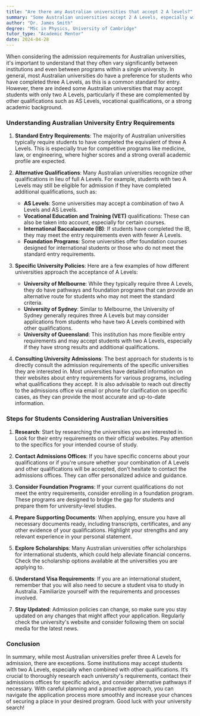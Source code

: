 ```yaml
---
title: "Are there any Australian universities that accept 2 A levels?"
summary: "Some Australian universities accept 2 A Levels, especially with additional qualifications or a strong academic background. Check specific entry requirements."
author: "Dr. James Smith"
degree: "MSc in Physics, University of Cambridge"
tutor_type: "Academic Mentor"
date: 2024-04-28
---
```


When considering the admission requirements for Australian universities, it's important to understand that they often vary significantly between institutions and even between programs within a single university. In general, most Australian universities do have a preference for students who have completed three A Levels, as this is a common standard for entry. However, there are indeed some Australian universities that may accept students with only two A Levels, particularly if these are complemented by other qualifications such as AS Levels, vocational qualifications, or a strong academic background.

### Understanding Australian University Entry Requirements

1. **Standard Entry Requirements**: The majority of Australian universities typically require students to have completed the equivalent of three A Levels. This is especially true for competitive programs like medicine, law, or engineering, where higher scores and a strong overall academic profile are expected.

2. **Alternative Qualifications**: Many Australian universities recognize other qualifications in lieu of full A Levels. For example, students with two A Levels may still be eligible for admission if they have completed additional qualifications, such as:
   - **AS Levels**: Some universities may accept a combination of two A Levels and AS Levels.
   - **Vocational Education and Training (VET)** qualifications: These can also be taken into account, especially for certain courses.
   - **International Baccalaureate (IB)**: If students have completed the IB, they may meet the entry requirements even with fewer A Levels.
   - **Foundation Programs**: Some universities offer foundation courses designed for international students or those who do not meet the standard entry requirements.

3. **Specific University Policies**: Here are a few examples of how different universities approach the acceptance of A Levels:
   - **University of Melbourne**: While they typically require three A Levels, they do have pathways and foundation programs that can provide an alternative route for students who may not meet the standard criteria.
   - **University of Sydney**: Similar to Melbourne, the University of Sydney generally requires three A Levels but may consider applications from students who have two A Levels combined with other qualifications.
   - **University of Queensland**: This institution has more flexible entry requirements and may accept students with two A Levels, especially if they have strong results and additional qualifications.

4. **Consulting University Admissions**: The best approach for students is to directly consult the admission requirements of the specific universities they are interested in. Most universities have detailed information on their websites about entry requirements for various programs, including what qualifications they accept. It is also advisable to reach out directly to the admissions office via email or phone for clarification on specific cases, as they can provide the most accurate and up-to-date information.

### Steps for Students Considering Australian Universities

1. **Research**: Start by researching the universities you are interested in. Look for their entry requirements on their official websites. Pay attention to the specifics for your intended course of study.

2. **Contact Admissions Offices**: If you have specific concerns about your qualifications or if you're unsure whether your combination of A Levels and other qualifications will be accepted, don’t hesitate to contact the admissions offices. They can offer personalized advice and guidance.

3. **Consider Foundation Programs**: If your current qualifications do not meet the entry requirements, consider enrolling in a foundation program. These programs are designed to bridge the gap for students and prepare them for university-level studies.

4. **Prepare Supporting Documents**: When applying, ensure you have all necessary documents ready, including transcripts, certificates, and any other evidence of your qualifications. Highlight your strengths and any relevant experience in your personal statement.

5. **Explore Scholarships**: Many Australian universities offer scholarships for international students, which could help alleviate financial concerns. Check the scholarship options available at the universities you are applying to.

6. **Understand Visa Requirements**: If you are an international student, remember that you will also need to secure a student visa to study in Australia. Familiarize yourself with the requirements and processes involved.

7. **Stay Updated**: Admission policies can change, so make sure you stay updated on any changes that might affect your application. Regularly check the university's website and consider following them on social media for the latest news.

### Conclusion

In summary, while most Australian universities prefer three A Levels for admission, there are exceptions. Some institutions may accept students with two A Levels, especially when combined with other qualifications. It’s crucial to thoroughly research each university's requirements, contact their admissions offices for specific advice, and consider alternative pathways if necessary. With careful planning and a proactive approach, you can navigate the application process more smoothly and increase your chances of securing a place in your desired program. Good luck with your university search!
    
